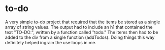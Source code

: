 # to-do
A very simple to-do project that required that the items be stored as a single array 
of string values. The output had to include an h1 that contained the text "TO-DO:", 
written by a function called "todo." The items then had to be added to the div from a 
single function (addTodos). Doing things this way definitely helped ingrain the use loops
in me.

